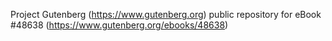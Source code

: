 Project Gutenberg (https://www.gutenberg.org) public repository for eBook #48638 (https://www.gutenberg.org/ebooks/48638)
